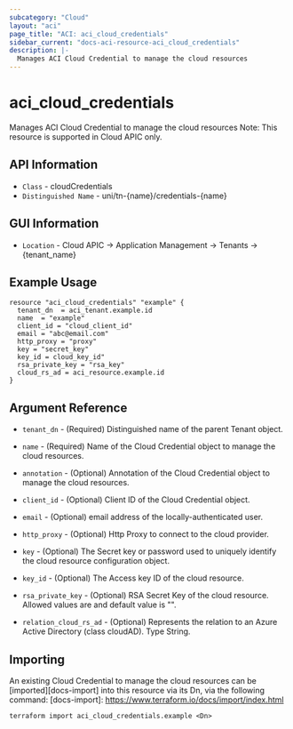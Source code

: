 ```yaml
---
subcategory: "Cloud"
layout: "aci"
page_title: "ACI: aci_cloud_credentials"
sidebar_current: "docs-aci-resource-aci_cloud_credentials"
description: |-
  Manages ACI Cloud Credential to manage the cloud resources
---
```


# aci_cloud_credentials #

Manages ACI Cloud Credential to manage the cloud resources
Note: This resource is supported in Cloud APIC only.

## API Information ##

* `Class` - cloudCredentials
* `Distinguished Name` - uni/tn-{name}/credentials-{name}

## GUI Information ##

* `Location` - Cloud APIC -> Application Management -> Tenants  -> {tenant_name}


## Example Usage ##

```hcl
resource "aci_cloud_credentials" "example" {
  tenant_dn  = aci_tenant.example.id
  name  = "example"
  client_id = "cloud_client_id"
  email = "abc@email.com"
  http_proxy = "proxy"
  key = "secret_key"
  key_id = cloud_key_id"
  rsa_private_key = "rsa_key"
  cloud_rs_ad = aci_resource.example.id
}
```

## Argument Reference ##

* `tenant_dn` - (Required) Distinguished name of the parent Tenant object.
* `name` - (Required) Name of the Cloud Credential object to manage the cloud resources.
* `annotation` - (Optional) Annotation of the Cloud Credential object to manage the cloud resources.
* `client_id` - (Optional) Client ID of the Cloud Credential object.
* `email` - (Optional) email address of the locally-authenticated user.
* `http_proxy` - (Optional) Http Proxy to connect to the cloud provider. 
* `key` - (Optional) The Secret key or password used to uniquely identify the cloud resource configuration object.
* `key_id` - (Optional) The Access key ID of the cloud resource.
* `rsa_private_key` - (Optional)  RSA Secret Key of the cloud resource. Allowed values are and default value is "".

* `relation_cloud_rs_ad` - (Optional) Represents the relation to an Azure Active Directory (class cloudAD). Type String.



## Importing ##

An existing Cloud Credential to manage the cloud resources can be [imported][docs-import] into this resource via its Dn, via the following command:
[docs-import]: https://www.terraform.io/docs/import/index.html


```
terraform import aci_cloud_credentials.example <Dn>
```
